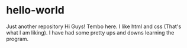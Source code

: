 # hello-world
Just another repository
Hi Guys!
Tembo here. I like html and css (That's what I am liking).
I have had some pretty ups and downs learning the program.
